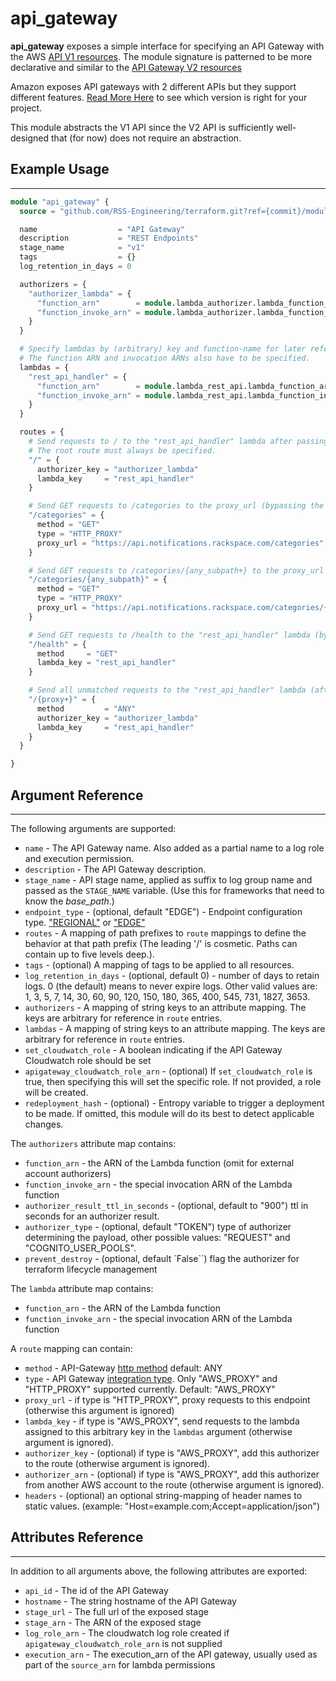 # api_gateway

**api_gateway** exposes a simple interface for specifying an API Gateway with the AWS [API V1 resources](https://registry.terraform.io/providers/hashicorp/aws/latest/docs/resources/api_gateway_rest_api). The module signature is patterned to be more declarative and similar to the [API Gateway V2 resources](https://registry.terraform.io/providers/hashicorp/aws/latest/docs/resources/apigatewayv2_api)

Amazon exposes API gateways with 2 different APIs but they support different features. [Read More Here](https://www.tinystacks.com/blog-post/api-gateway-rest-vs-http-api-what-are-the-differences/) to see which version is right for your project.

This module abstracts the V1 API since the V2 API is sufficiently well-designed that (for now) does not require an abstraction.


## Example Usage

---

```terraform
module "api_gateway" {
  source = "github.com/RSS-Engineering/terraform.git?ref={commit}/modules/api_gateway"

  name                  = "API Gateway"
  description           = "REST Endpoints"
  stage_name            = "v1"
  tags                  = {}
  log_retention_in_days = 0

  authorizers = {
    "authorizer_lambda" = {
      "function_arn"        = module.lambda_authorizer.lambda_function_arn
      "function_invoke_arn" = module.lambda_authorizer.lambda_function_invoke_arn
    }
  }

  # Specify lambdas by (arbitrary) key and function-name for later reference via a route.
  # The function ARN and invocation ARNs also have to be specified.
  lambdas = {
    "rest_api_handler" = {
      "function_arn"        = module.lambda_rest_api.lambda_function_arn
      "function_invoke_arn" = module.lambda_rest_api.lambda_function_invoke_arn
    }
  }

  routes = {
    # Send requests to / to the "rest_api_handler" lambda after passing through the authorizer.
    # The root route must always be specified.
    "/" = {
      authorizer_key = "authorizer_lambda"
      lambda_key     = "rest_api_handler"
    }

    # Send GET requests to /categories to the proxy_url (bypassing the authorizer)
    "/categories" = {
      method = "GET"
      type = "HTTP_PROXY"
      proxy_url = "https://api.notifications.rackspace.com/categories"
    }

    # Send GET requests to /categories/{any_subpath+} to the proxy_url (bypassing the authorizer)
    "/categories/{any_subpath}" = {
      method = "GET"
      type = "HTTP_PROXY"
      proxy_url = "https://api.notifications.rackspace.com/categories/{any_subpath}}"
    }

    # Send GET requests to /health to the "rest_api_handler" lambda (bypassing the authorizer)
    "/health" = {
      method     = "GET"
      lambda_key = "rest_api_handler"
    }

    # Send all unmatched requests to the "rest_api_handler" lambda (after passing through the authorizer)
    "/{proxy+}" = {
      method         = "ANY"
      authorizer_key = "authorizer_lambda"
      lambda_key     = "rest_api_handler"
    }
  }

}

```

## Argument Reference

---

The following arguments are supported:

* `name` - The API Gateway name. Also added as a partial name to a log role and execution permission.
* `description` - The API Gateway description.
* `stage_name` - API stage name, applied as suffix to log group name and passed as the `STAGE_NAME` variable. (Use this for frameworks that need to know the _base_path_.)
* `endpoint_type` - (optional, default "EDGE") - Endpoint configuration type. ["REGIONAL"](https://docs.aws.amazon.com/apigateway/latest/developerguide/create-regional-api.html) or ["EDGE"](https://docs.aws.amazon.com/apigateway/latest/developerguide/create-api-resources-methods.html)
* `routes` - A mapping of path prefixes to `route` mappings to define the behavior at that path prefix (The leading '/' is cosmetic. Paths can contain up to five levels deep.).
* `tags` - (optional) A mapping of tags to be applied to all resources.
* `log_retention_in_days` - (optional, default 0) - number of days to retain logs. 0 (the default) means to never expire logs. Other valid values are: 1, 3, 5, 7, 14, 30, 60, 90, 120, 150, 180, 365, 400, 545, 731, 1827, 3653.
* `authorizers` - A mapping of string keys to an attribute mapping. The keys are arbitrary for reference in `route` entries.
* `lambdas` - A mapping of string keys to an attribute mapping. The keys are arbitrary for reference in `route` entries.
* `set_cloudwatch_role` - A boolean indicating if the API Gateway Cloudwatch role should be set
* `apigateway_cloudwatch_role_arn` - (optional) If `set_cloudwatch_role` is true, then specifying this will set the specific role. If not provided, a role will be created.
* `redeployment_hash` - (optional) - Entropy variable to trigger a deployment to be made. If omitted, this module will do its best to detect applicable changes.

The `authorizers` attribute map contains:

* `function_arn` - the ARN of the Lambda function (omit for external account authorizers)
* `function_invoke_arn` - the special invocation ARN of the Lambda function
* `authorizer_result_ttl_in_seconds` - (optional, default to "900") ttl in seconds for an authorizer result.
* `authorizer_type` - (optional, default "TOKEN") type of authorizer determining the payload, other possible values: "REQUEST" and "COGNITO_USER_POOLS".
* `prevent_destroy` - (optional, default `False``) flag the authorizer for terraform lifecycle management

The `lambda` attribute map contains:

* `function_arn` - the ARN of the Lambda function
* `function_invoke_arn` - the special invocation ARN of the Lambda function

A `route` mapping can contain:

* `method` - API-Gateway [http method](https://registry.terraform.io/providers/hashicorp/aws/latest/docs/resources/api_gateway_method#http_method) default: ANY
* `type` - API Gateway [integration type](https://registry.terraform.io/providers/hashicorp/aws/latest/docs/resources/api_gateway_integration#type). Only "AWS_PROXY" and "HTTP_PROXY" supported currently. Default: "AWS_PROXY"
* `proxy_url` - if type is "HTTP_PROXY", proxy requests to this endpoint (otherwise this argument is ignored)
* `lambda_key` - if type is "AWS_PROXY", send requests to the lambda assigned to this arbitrary key in the `lambdas` argument (otherwise argument is ignored).
* `authorizer_key` - (optional) if type is "AWS_PROXY", add this authorizer to the route (otherwise argument is ignored).
* `authorizer_arn` - (optional) if type is "AWS_PROXY", add this authorizer from another AWS account to the route (otherwise argument is ignored).
* `headers` - (optional) an optional string-mapping of header names to static values. (example: "Host=example.com;Accept=application/json")


## Attributes Reference

---

In addition to all arguments above, the following attributes are exported:

* `api_id` - The id of the API Gateway
* `hostname` - The string hostname of the API Gateway
* `stage_url` - The full url of the exposed stage
* `stage_arn` - The ARN of the exposed stage
* `log_role_arn` - The cloudwatch log role created if `apigateway_cloudwatch_role_arn` is not supplied
* `execution_arn` - The execution_arn of the API gateway, usually used as part of the `source_arn` for lambda permissions
